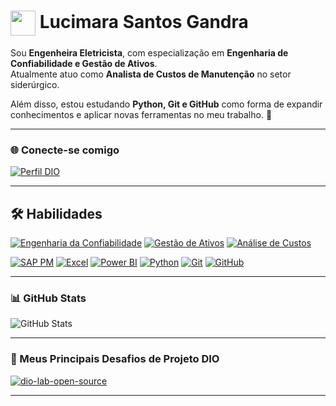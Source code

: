 <h1>
    <a href="https://www.dio.me/">
     <img align="center" width="40px" src="https://hermes.digitalinnovation.one/assets/diome/logo-minimized.png"></a>
    <span> Lucimara Santos Gandra</span>
</h1>

Sou **Engenheira Eletricista**, com especialização em **Engenharia de Confiabilidade e Gestão de Ativos**.  
Atualmente atuo como **Analista de Custos de Manutenção** no setor siderúrgico.  

Além disso, estou estudando **Python, Git e GitHub** como forma de expandir conhecimentos e aplicar novas ferramentas no meu trabalho. 🚀

---

### 🌐 Conecte-se comigo

[![Perfil DIO](https://img.shields.io/badge/Meu%20Perfil%20na%20DIO-00C2C3?style=for-the-badge&labelColor=008B8E)](https://web.dio.me/users/LucimaraSG/)

---

## 🛠️ Habilidades

[![Engenharia da Confiabilidade](https://img.shields.io/badge/Engenharia%20da%20Confiabilidade-00C2C3?style=for-the-badge&labelColor=008B8E)](https://www.flaticon.com/free-icon/training_16773480)
[![Gestão de Ativos](https://img.shields.io/badge/Gest%C3%A3o%20de%20Ativos-00C2C3?style=for-the-badge&labelColor=008B8E)](https://pt.wikipedia.org/wiki/Gest%C3%A3o_de_ativos)
[![Análise de Custos](https://img.shields.io/badge/An%C3%A1lise%20de%20Custos-00C2C3?style=for-the-badge&labelColor=008B8E)](https://pt.wikipedia.org/wiki/An%C3%A1lise_de_custos)

[![SAP PM](https://img.shields.io/badge/SAP%20PM-00C2C3?style=for-the-badge&labelColor=008B8E)](https://www.sap.com/products/s4hana-asset-management.html)
[![Excel](https://img.shields.io/badge/Excel-00C2C3?style=for-the-badge&labelColor=008B8E&logo=microsoft-excel&logoColor=00FCFC)](https://www.microsoft.com/microsoft-365/excel)
[![Power BI](https://img.shields.io/badge/Power%20BI-00C2C3?style=for-the-badge&labelColor=008B8E&logo=powerbi&logoColor=00FCFC)](https://powerbi.microsoft.com/)
[![Python](https://img.shields.io/badge/Python-00C2C3?style=for-the-badge&labelColor=008B8E)](https://www.python.org/)
[![Git](https://img.shields.io/badge/Git-00C2C3?style=for-the-badge&labelColor=008B8E)](https://git-scm.com/)
[![GitHub](https://img.shields.io/badge/GitHub-00C2C3?style=for-the-badge&labelColor=008B8E)](https://github.com/)

---

### 📊 GitHub Stats

![GitHub Stats](https://github-readme-stats.vercel.app/api?username=LucimaraSG&show_icons=true&theme=transparent&border_color=008B8E&title_color=F3AFE9&text_color=00C2C3&icon_color=ffd924&rank_icon=github)

---

### 🚀 Meus Principais Desafios de Projeto DIO

[![dio-lab-open-source](https://github-readme-stats.vercel.app/api/pin/?username=digitalinnovationone&repo=dio-lab-open-source&bg_color=00000000&border_color=008B8E&title_color=F3AFE9&text_color=00C2C3&icon_color=ffd924)](https://github.com/digitalinnovationone/dio-lab-open-source)

---